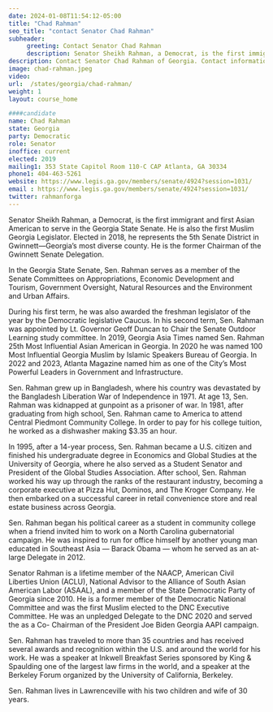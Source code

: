```yaml
---
date: 2024-01-08T11:54:12-05:00
title: "Chad Rahman"
seo_title: "contact Senator Chad Rahman"
subheader:
     greeting: Contact Senator Chad Rahman
     description: Senator Sheikh Rahman, a Democrat, is the first immigrant and first Asian American to serve in the Georgia State Senate. He is also the first Muslim Georgia Legislator. Elected in 2018, he represents the 5th Senate District in Gwinnett—Georgia’s most diverse county. He is the former Chairman of the Gwinnett Senate Delegation.
description: Contact Senator Chad Rahman of Georgia. Contact information for Chad Rahman includes email address, phone number, and mailing address.
image: chad-rahman.jpeg
video:
url:  /states/georgia/chad-rahman/
weight: 1
layout: course_home

####candidate
name: Chad Rahman
state: Georgia
party: Democratic
role: Senator
inoffice: current
elected: 2019
mailing1: 353 State Capitol Room 110-C CAP Atlanta, GA 30334
phone1: 404-463-5261
website: https://www.legis.ga.gov/members/senate/4924?session=1031/
email : https://www.legis.ga.gov/members/senate/4924?session=1031/
twitter: rahmanforga
---
```


Senator Sheikh Rahman, a Democrat, is the first immigrant and first Asian American to serve in the Georgia State Senate. He is also the first Muslim Georgia Legislator. Elected in 2018, he represents the 5th Senate District in Gwinnett—Georgia’s most diverse county. He is the former Chairman of the Gwinnett Senate Delegation.

In the Georgia State Senate, Sen. Rahman serves as a member of the Senate Committees on Appropriations, Economic Development and Tourism, Government Oversight, Natural Resources and the Environment and Urban Affairs.

During his first term, he was also awarded the freshman legislator of the year by the Democratic legislative Caucus. In his second term, Sen. Rahman was appointed by Lt. Governor Geoff Duncan to Chair the Senate Outdoor Learning study committee. In 2019, Georgia Asia Times named Sen. Rahman 25th Most Influential Asian American in Georgia. In 2020 he was named 100 Most Influential Georgia Muslim by Islamic Speakers Bureau of Georgia. In 2022 and 2023, Atlanta Magazine named him as one of the City’s Most Powerful Leaders in Government and Infrastructure.

Sen. Rahman grew up in Bangladesh, where his country was devastated by the Bangladesh Liberation War of Independence in 1971. At age 13, Sen. Rahman was kidnapped at gunpoint as a prisoner of war. In 1981, after graduating from high school, Sen. Rahman came to America to attend Central Piedmont Community College. In order to pay for his college tuition, he worked as a dishwasher making $3.35 an hour.

In 1995, after a 14-year process, Sen. Rahman became a U.S. citizen and finished his undergraduate degree in Economics and Global Studies at the University of Georgia, where he also served as a Student Senator and President of the Global Studies Association. After school, Sen. Rahman worked his way up through the ranks of the restaurant industry, becoming a corporate executive at Pizza Hut, Dominos, and The Kroger Company. He then embarked on a successful career in retail convenience store and real estate business across Georgia.

Sen. Rahman began his political career as a student in community college when a friend invited him to work on a North Carolina gubernatorial campaign. He was inspired to run for office himself by another young man educated in Southeast Asia — Barack Obama — whom he served as an at-large Delegate in 2012.

Senator Rahman is a lifetime member of the NAACP, American Civil Liberties Union (ACLU), National Advisor to the Alliance of South Asian American Labor (ASAAL), and a member of the State Democratic Party of Georgia since 2010. He is a former member of the Democratic National Committee and was the first Muslim elected to the DNC Executive Committee. He was an unpledged Delegate to the DNC 2020 and served the as a Co- Chairman of the President Joe Biden Georgia AAPI campaign.

Sen. Rahman has traveled to more than 35 countries and has received several awards and recognition within the U.S. and around the world for his work. He was a speaker at Inkwell Breakfast Series sponsored by King & Spaulding one of the largest law firms in the world, and a speaker at the Berkeley Forum organized by the University of California, Berkeley.

Sen. Rahman lives in Lawrenceville with his two children and wife of 30 years.
